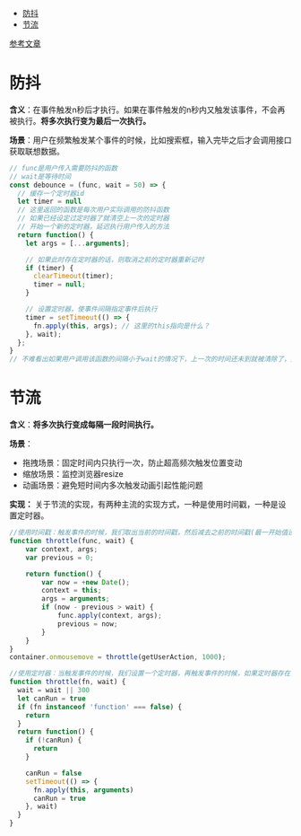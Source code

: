 - [防抖](#防抖)
- [节流](#节流)

[参考文章](http://caibaojian.com/interview-map/frontend/#%E9%98%B2%E6%8A%96)

# 防抖

**含义**：在事件触发n秒后才执行。如果在事件触发的n秒内又触发该事件，不会再被执行。**将多次执行变为最后一次执行。**

**场景**：用户在频繁触发某个事件的时候，比如搜索框，输入完毕之后才会调用接口获取联想数据。

```js
// func是用户传入需要防抖的函数
// wait是等待时间
const debounce = (func, wait = 50) => {
  // 缓存一个定时器id
  let timer = null
  // 这里返回的函数是每次用户实际调用的防抖函数
  // 如果已经设定过定时器了就清空上一次的定时器
  // 开始一个新的定时器，延迟执行用户传入的方法
  return function() {
    let args = [...arguments];

    // 如果此时存在定时器的话，则取消之前的定时器重新记时
    if (timer) {
      clearTimeout(timer);
      timer = null;
    }

    // 设置定时器，使事件间隔指定事件后执行
    timer = setTimeout(() => {
      fn.apply(this, args); // 这里的this指向是什么？
    }, wait);
  };
}
// 不难看出如果用户调用该函数的间隔小于wait的情况下，上一次的时间还未到就被清除了，并不会执行函数
```

# 节流

**含义**：**将多次执行变成每隔一段时间执行。**

**场景**：

- 拖拽场景：固定时间内只执行一次，防止超高频次触发位置变动
- 缩放场景：监控浏览器resize
- 动画场景：避免短时间内多次触发动画引起性能问题

**实现：**
关于节流的实现，有两种主流的实现方式，一种是使用时间戳，一种是设置定时器。

```js
//使用时间戳：触发事件的时候，我们取出当前的时间戳，然后减去之前的时间戳(最一开始值设为 0 )，如果大于设置的时间周期，就执行函数，然后更新时间戳为当前的时间戳，如果小于，就不执行。
function throttle(func, wait) {
    var context, args;
    var previous = 0;

    return function() {
        var now = +new Date();
        context = this;
        args = arguments;
        if (now - previous > wait) {
            func.apply(context, args);
            previous = now;
        }
    }
}
container.onmousemove = throttle(getUserAction, 1000);
```

```js
//使用定时器：当触发事件的时候，我们设置一个定时器，再触发事件的时候，如果定时器存在，就不执行，直到定时器执行，然后执行函数，清空定时器，这样就可以设置下个定时器。
function throttle(fn, wait) {
  wait = wait || 300
  let canRun = true
  if (fn instanceof 'function' === false) {
    return
  }
  return function() {
    if (!canRun) {
      return
    }

    canRun = false
    setTimeout(() => {
      fn.apply(this, arguments)
      canRun = true
    }, wait)
  }
}
```
